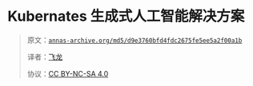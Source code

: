 # Kubernates 生成式人工智能解决方案

> 原文：[`annas-archive.org/md5/d9e3760bfd4fdc2675fe5ee5a2f00a1b`](https://annas-archive.org/md5/d9e3760bfd4fdc2675fe5ee5a2f00a1b)
> 
> 译者：[飞龙](https://github.com/wizardforcel)
> 
> 协议：[CC BY-NC-SA 4.0](http://creativecommons.org/licenses/by-nc-sa/4.0/)